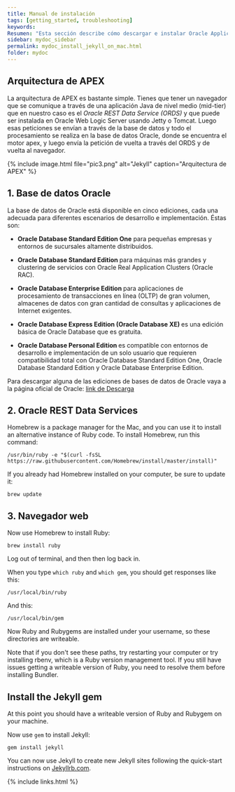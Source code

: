 ```yaml
---
title: Manual de instalación
tags: [getting_started, troubleshooting]
keywords:
Resumen: "Esta sección describe cómo descargar e instalar Oracle Application Express. La forma de instalar Oracle Application Express depende del tipo de base de datos en la que se esté instalando."
sidebar: mydoc_sidebar
permalink: mydoc_install_jekyll_on_mac.html
folder: mydoc
---
```



## Arquitectura de APEX 
La arquitectura de APEX es bastante simple. Tienes que tener un navegador que se comunique a través de una aplicación Java de nivel medio (mid-tier) que en nuestro caso es el *Oracle REST Data Service (ORDS)* y que puede ser instalada en Oracle Web Logic Server usando Jetty o Tomcat. Luego esas peticiones se envían a través de la base de datos y todo el procesamiento se realiza en la base de datos Oracle, donde se encuentra el motor apex, y luego envía la petición de vuelta a través del ORDS y de vuelta al navegador.

{% include image.html file="pic3.png" alt="Jekyll" caption="Arquitectura de APEX" %}



## 1. Base de datos Oracle 

La base de datos de Oracle está disponible en cinco ediciones, cada una adecuada para diferentes escenarios de desarrollo e implementación. Éstas son:

* <b>Oracle Database Standard Edition One</b> para pequeñas empresas y entornos de sucursales altamente distribuidos.

* <b> Oracle Database Standard Edition </b> para máquinas más grandes y clustering de servicios con Oracle Real Application Clusters (Oracle RAC).

* <b> Oracle Database Enterprise Edition </b> para aplicaciones de procesamiento de transacciones en línea (OLTP) de gran volumen, almacenes de datos con gran cantidad de consultas y aplicaciones de Internet exigentes.

* <b> Oracle Database Express Edition (Oracle Database XE) </b> es una edición básica de Oracle Database que es gratuita.

* <b> Oracle Database Personal Edition </b> es compatible con entornos de desarrollo e implementación de un solo usuario que requieren compatibilidad total con Oracle Database Standard Edition One, Oracle Database Standard Edition y Oracle Database Enterprise Edition.

Para descargar alguna de las ediciones de bases de datos de Oracle vaya a la página oficial de Oracle: <a href="https://www.oracle.com/technetwork/database/enterprise-edition/downloads/index-092322.html">link de Descarga</a>


## 2. Oracle REST Data Services

Homebrew is a package manager for the Mac, and you can use it to install an alternative instance of Ruby code. To install Homebrew, run this command:

```
/usr/bin/ruby -e "$(curl -fsSL https://raw.githubusercontent.com/Homebrew/install/master/install)"
```

If you already had Homebrew installed on your computer, be sure to update it:

```
brew update
```

## 3. Navegador web

Now use Homebrew to install Ruby:

```
brew install ruby
```

Log out of terminal, and then then log back in.

When you type `which ruby` and `which gem`, you should get responses like this:

```
/usr/local/bin/ruby
```

And this:

```
/usr/local/bin/gem
```

Now Ruby and Rubygems are installed under your username, so these directories are writeable.

Note that if you don't see these paths, try restarting your computer or try installing rbenv, which is a Ruby version management tool. If you still have issues getting a writeable version of Ruby, you need to resolve them before installing Bundler.

<h2 id="bundler">Install the Jekyll gem</h2>

At this point you should have a writeable version of Ruby and Rubygem on your machine.

Now use `gem` to install Jekyll:

```
gem install jekyll
```

You can now use Jekyll to create new Jekyll sites following the quick-start instructions on [Jekyllrb.com](http://jekyllrb.com).




{% include links.html %}

